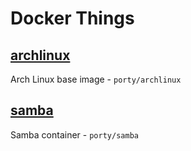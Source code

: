 # Docker Things

## [archlinux](archlinux)

Arch Linux base image - `porty/archlinux`

## [samba](samba)

Samba container - `porty/samba`
